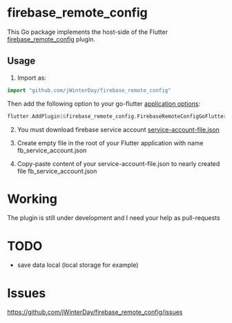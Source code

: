 # firebase_remote_config

This Go package implements the host-side of the Flutter [firebase_remote_config](https://pub.dev/packages/firebase_remote_config) plugin.

## Usage

1) Import as:

```go
import "github.com/jWinterDay/firebase_remote_config"
```

Then add the following option to your go-flutter [application options](https://github.com/go-flutter-desktop/go-flutter/wiki/Plugin-info):

```go
flutter.AddPlugin(&firebase_remote_config.FirebaseRemoteConfigGoFlutterPlugin{}),
```

2) You must download firebase service account [service-account-file.json](https://firebase.google.com/docs/admin/setup)

3) Create empty file in the root of your Flutter application with name fb_service_account.json

4) Copy-paste content of your service-account-file.json to nearly created file fb_service_account.json

# Working

The plugin is still under development and I need your help as pull-requests

# TODO

- save data local (local storage for example)

# Issues

https://github.com/jWinterDay/firebase_remote_config/issues